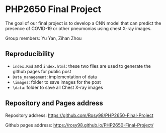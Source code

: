 # PHP2650 Final Project
The goal of our final project is to develop a CNN model that can predict the presence of COVID-19 or other pneumonias using chest X-ray images.

Group members: Yu Yan, Zihan Zhou

## Reproducibility

- `index.Rmd` and `index.html`: these two files are used to generate the github pages for public post
- `Data_management`: implementation of data
- `\images`: folder to save images for the post
- `\data`: folder to save all Chest X-ray images

## Repository and Pages address
Repository address: https://github.com/Rosy98/PHP2650-Final-Project

Github pages address: https://rosy98.github.io/PHP2650-Final-Project/

